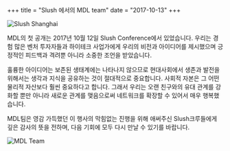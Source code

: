 +++
title = "Slush 에서의 MDL team"
date = "2017-10-13"
+++

![Slush Shanghai](https://ipfs.io/ipfs/QmcN4PPiFfizycvjp5xteL2RPjresxXCau51USXifKLcdP)

MDL의 첫 공개는 2017년 10월 12일 Slush Conference에서 있었습니다. 우리는 경험 많은 벤처 투자자들과 하이테크 사업가에게 우리의 비전과 아이디어를 제시했으며 긍정적인 피드백과 격려뿐 아니라 소중한 조언을 받았습니다.

훌륭한 아이디어는 보존된 생태계에는 나타나지 않으므로 현대사회에서 생존과 발전을 위해서는 생각과 지식을 공유하는 것이 절대적으로 중요합니다. 사회적 자본은 그 어떤 물리적 자산보다 훨씬 중요하다고 합니다. 그래서 우리는 오랜 친구와의 유대 관계를 강화할 뿐만 아니라 새로운 관계를 맺음으로써 네트워크를 확장할 수 있어서 매우 행복했습니다.

MDL팀은 영감 가득했던 이 행사의 막힘없는 진행을 위해 애써주신 Slush크루들에게 깊은 감사의 뜻을 전하며, 다음 기회에 모두 다시 만날 수 있기를 바랍니다.

![MDL Team](https://ipfs.io/ipfs/QmWuLRdCaiGCN2ko5fAFjHk8uwnvFMFH2j5HCPojPu7GKQ)
